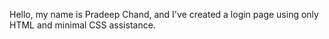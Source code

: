 <p>Hello, my name is Pradeep Chand, and I've created a login page using only HTML and minimal CSS assistance.</p>
